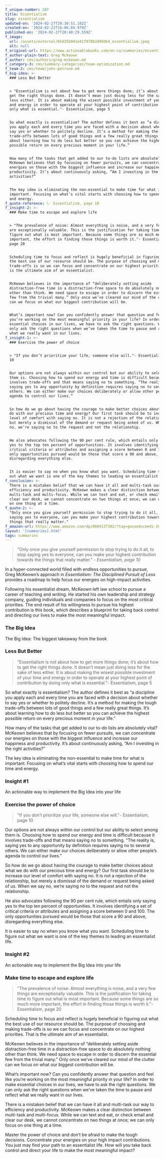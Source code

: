 ```yaml
---
f_unique-number: 207
title: Essentialism
slug: essentialism
updated-on: '2024-02-27T20:30:51.182Z'
created-on: '2024-02-22T16:06:04.979Z'
published-on: '2024-02-27T20:40:29.559Z'
f_image:
  url: /assets/external/65d35b941e41f078b3d99db4_essentialism.jpeg
  alt: null
f_original-url: https://www.actionablebooks.com/en-ca/summaries/essentialism/
f_author-plain-text: Greg Mckeown
f_author: cms/authors/greg-mckeown.md
f_category-3: cms/summary-categories/team-optimization.md
f_team-2: cms/team/john-petrone.md
f_big-idea: >-
  ### Less But Better


  > "Essentialism is not about how to get more things done; it’s about how to
  get the right things done. It doesn’t mean just doing less for the sake of
  less either. It is about making the wisest possible investment of your time
  and energy in order to operate at your highest point of contribution by doing
  only what is essential."- Essentialism, page 5


  So what exactly is essentialism? The author defines it best as “a discipline
  you apply each and every time you are faced with a decision about whether to
  say yes or whether to politely decline. It’s a method for making the tough
  trade-offs between lots of good things and a few really great things. It’s
  about learning how to do less but better so you can achieve the highest
  possible return on every precious moment in your life.”


  How many of the tasks that get added to our to-do lists are absolutely vital?
  McKeown believes that by focusing on fewer pursuits, we can concentrate our
  energies on those with the biggest influence and increase our happiness and
  productivity. It’s about continuously asking, “Am I investing in the right
  activities?”


  The key idea is eliminating the non-essential to make time for what is
  important. Focusing on what’s vital starts with choosing how to spend our time
  and energy.
f_quote-reference: \- Essentialism, page 10
f_insight-2: >-
  ### Make time to escape and explore life


  > "The prevalence of noise: Almost everything is noise, and a very few things
  are exceptionally valuable. This is the justification for taking time to
  figure out what is most important. Because some things are so much more
  important, the effort in finding those things is worth it."- Essentialism,
  page 20


  Scheduling time to focus and reflect is hugely beneficial in figuring out what
  the best use of our resource should be. The purpose of choosing and making
  trade-offs is so we can focus and concentrate on our highest priorities. That
  is the ultimate aim of an essentialist.


  McKeown believes in the importance of “deliberately setting aside
  distraction-free time in a distraction-free space to do absolutely nothing
  other than think. We need space to escape in order to discern the essential
  few from the trivial many.” Only once we’ve cleared our mind of the clutter
  can we focus on what our biggest contribution will be.


  What’s important now? Can you confidently answer that question and feel like
  you’re working on the most meaningful priority in your life? In order to make
  essential choices in our lives, we have to ask the right questions. We can
  only ask the right questions when we’ve taken the time to pause and reflect
  what we really want in our lives.
f_insight-1: >-
  ### Exercise the power of choice


  > "If you don’t prioritize your life, someone else will."- Essentialism, page
  10


  Our options are not always within our control but our ability to select among
  them is. Choosing how to spend our energy and time is difficult because it
  involves trade-offs and that means saying no to something. “The reality is,
  saying yes to any opportunity by definition requires saying no to several
  others. We can either make our choices deliberately or allow other people’s
  agenda to control our lives.”


  So how do we go about having the courage to make better choices about what we
  do with our precious time and energy? Our first task should be to increase our
  level of comfort with saying no. It is not a rejection of the relationship,
  but merely a dismissal of the demand or request being asked of us. When we say
  no, we’re saying no to the request and not the relationship.


  He also advocates following the 90 per cent rule, which entails only saying
  yes to the top ten percent of opportunities. It involves identifying a set of
  critical criteria or attributes and assigning a score between 0 and 100. The
  only opportunities pursued would be those that score a 90 and above,
  disregarding everything else.


  It is easier to say no when you know what you want. Scheduling time to figure
  out what we want is one of the key themes to leading an essentialist life.
f_conclusion: >-
  There is a mistaken belief that we can have it all and multi-task our way to
  efficiency and productivity. McKeown makes a clear distinction between
  multi-task and multi-focus. While we can text and eat, or check email and
  clear our desk, we cannot concentrate on two things at once; we can only focus
  on one thing at a time.
f_quote-2: >-
  "Only once you give yourself permission to stop trying to do it all, to stop
  saying yes to everyone, can you make your highest contribution towards the
  things that really matter."
f_amazon-url: https://www.amazon.com/dp/0804137382/?tag=gooseducmedi-20
layout: '[summaries].html'
tags: summaries
---
```


> "Only once you give yourself permission to stop trying to do it all, to stop saying yes to everyone, can you make your highest contribution towards the things that really matter." _\- Essentialism, page 10_

In a hyper-connected world filled with endless opportunities to pursue, Greg McKeown’s approach in _Essentialism: The Disciplined Pursuit of Less_ provides a roadmap to help focus our energies on high-impact activities.

Following his essentialist dream, McKeown left law school to pursue a career of teaching and writing. He started his own leadership and strategy company, guiding individuals and companies to focus on the most critical priorities. The end result of his willingness to pursue his highest contribution is this book, which describes a blueprint for taking back control and directing our lives to make the most meaningful impact.

### The Big Idea

The Big Idea: The biggest takeaway from the book

### Less But Better

> "Essentialism is not about how to get more things done; it’s about how to get the right things done. It doesn’t mean just doing less for the sake of less either. It is about making the wisest possible investment of your time and energy in order to operate at your highest point of contribution by doing only what is essential."- Essentialism, page 5

So what exactly is essentialism? The author defines it best as “a discipline you apply each and every time you are faced with a decision about whether to say yes or whether to politely decline. It’s a method for making the tough trade-offs between lots of good things and a few really great things. It’s about learning how to do less but better so you can achieve the highest possible return on every precious moment in your life.”

How many of the tasks that get added to our to-do lists are absolutely vital? McKeown believes that by focusing on fewer pursuits, we can concentrate our energies on those with the biggest influence and increase our happiness and productivity. It’s about continuously asking, “Am I investing in the right activities?”

The key idea is eliminating the non-essential to make time for what is important. Focusing on what’s vital starts with choosing how to spend our time and energy.

### Insight #1

An actionable way to implement the Big Idea into your life

### Exercise the power of choice

> "If you don’t prioritize your life, someone else will."- Essentialism, page 10

Our options are not always within our control but our ability to select among them is. Choosing how to spend our energy and time is difficult because it involves trade-offs and that means saying no to something. “The reality is, saying yes to any opportunity by definition requires saying no to several others. We can either make our choices deliberately or allow other people’s agenda to control our lives.”

So how do we go about having the courage to make better choices about what we do with our precious time and energy? Our first task should be to increase our level of comfort with saying no. It is not a rejection of the relationship, but merely a dismissal of the demand or request being asked of us. When we say no, we’re saying no to the request and not the relationship.

He also advocates following the 90 per cent rule, which entails only saying yes to the top ten percent of opportunities. It involves identifying a set of critical criteria or attributes and assigning a score between 0 and 100. The only opportunities pursued would be those that score a 90 and above, disregarding everything else.

It is easier to say no when you know what you want. Scheduling time to figure out what we want is one of the key themes to leading an essentialist life.

### Insight #2

An actionable way to implement the Big Idea into your life

### Make time to escape and explore life

> "The prevalence of noise: Almost everything is noise, and a very few things are exceptionally valuable. This is the justification for taking time to figure out what is most important. Because some things are so much more important, the effort in finding those things is worth it."- Essentialism, page 20

Scheduling time to focus and reflect is hugely beneficial in figuring out what the best use of our resource should be. The purpose of choosing and making trade-offs is so we can focus and concentrate on our highest priorities. That is the ultimate aim of an essentialist.

McKeown believes in the importance of “deliberately setting aside distraction-free time in a distraction-free space to do absolutely nothing other than think. We need space to escape in order to discern the essential few from the trivial many.” Only once we’ve cleared our mind of the clutter can we focus on what our biggest contribution will be.

What’s important now? Can you confidently answer that question and feel like you’re working on the most meaningful priority in your life? In order to make essential choices in our lives, we have to ask the right questions. We can only ask the right questions when we’ve taken the time to pause and reflect what we really want in our lives.

There is a mistaken belief that we can have it all and multi-task our way to efficiency and productivity. McKeown makes a clear distinction between multi-task and multi-focus. While we can text and eat, or check email and clear our desk, we cannot concentrate on two things at once; we can only focus on one thing at a time.

Master the power of choice and don’t be afraid to make the tough decisions. Concentrate your energies on your high impact contributions. You just may find your path to an essentialist life. How will you take back control and direct your life to make the most meaningful impact?

